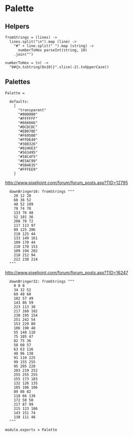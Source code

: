 Palette
=======

Helpers
-------

    

    fromStrings = (lines) ->
      lines.split("\n").map (line) ->
        "#" + line.split(" ").map (string) ->
          numberToHex parseInt(string, 10)
        .join("")

    numberToHex = (n) ->
      "0#{n.toString(0x10)}".slice(-2).toUpperCase()

Palettes
--------

    Palette =

      defaults:
        [
          "transparent"
          "#000000"
          "#FFFFFF"
          "#666666"
          "#DCDCDC"
          "#EB070E"
          "#F69508"
          "#FFDE49"
          "#388326"
          "#0246E3"
          "#563495"
          "#58C4F5"
          "#E5AC99"
          "#5B4635"
          "#FFFEE9"
        ]

http://www.pixeljoint.com/forum/forum_posts.asp?TID=12795

      dawnBringer16: fromStrings """
        20 12 28
        68 36 52
        48 52 109
        78 74 78
        133 76 48
        52 101 36
        208 70 72
        117 113 97
        89 125 206
        210 125 44
        133 149 161
        109 170 44
        210 170 153
        109 194 202
        218 212 94
        222 238 214
      """

http://www.pixeljoint.com/forum/forum_posts.asp?TID=16247

      dawnBringer32: fromStrings """
        0 0 0
        34 32 52
        69 40 60
        102 57 49
        143 86 59
        223 113 38
        217 160 102
        238 195 154
        251 242 54
        153 229 80
        106 190 48
        55 148 110
        75 105 47
        82 75 36
        50 60 57
        63 63 116
        48 96 130
        91 110 225
        99 155 255
        95 205 228
        203 219 252
        255 255 255
        155 173 183
        132 126 135
        105 106 106
        89 86 82
        118 66 138
        172 50 50
        217 87 99
        215 123 186
        143 151 74
        138 111 48
      """

    module.exports = Palette
